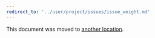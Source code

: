 ```yaml
---
redirect_to: '../user/project/issues/issue_weight.md'
---
```


This document was moved to [another location](../user/project/issues/issue_weight.md).
